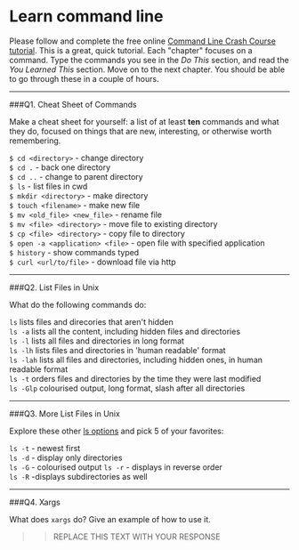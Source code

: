 # Learn command line

Please follow and complete the free online [Command Line Crash Course
tutorial](http://cli.learncodethehardway.org/book/). This is a great,
quick tutorial. Each "chapter" focuses on a command. Type the commands
you see in the _Do This_ section, and read the _You Learned This_
section. Move on to the next chapter. You should be able to go through
these in a couple of hours.

---

###Q1.  Cheat Sheet of Commands  

Make a cheat sheet for yourself: a list of at least **ten** commands and what they do, focused on things that are new, interesting, or otherwise worth remembering.

`$ cd <directory>` - change directory  
`$ cd .` - back one directory  
`$ cd ..` - change to parent directory  
`$ ls` - list files in cwd  
`$ mkdir <directory>` - make directory  
`$ touch <filename>` - make new file  
`$ mv <old_file> <new_file>` - rename file  
`$ mv <file> <directory>` - move file to existing directory  
`$ cp <file> <directory>` - copy file to directory  
`$ open -a <application> <file>` - open file with specified application  
`$ history` - show commands typed  
`$ curl <url/to/file>` - download file via http  

---

###Q2.  List Files in Unix   

What do the following commands do:  

`ls` lists files and direcories that aren't hidden  
`ls -a` lists all the content, including hidden files and directories  
`ls -l` lists all files and directories in long format  
`ls -lh` lists files and directories in 'human readable' format  
`ls -lah` lists all files and directories, including hidden ones, in human readable format  
`ls -t` orders files and directories by the time they were last modified  
`ls -Glp` colourised output, long format, slash after all directories  

---

###Q3.  More List Files in Unix  

Explore these other [ls options](http://www.techonthenet.com/unix/basic/ls.php) and pick 5 of your favorites:

`ls -t` - newest first  
`ls -d` - display only directories  
`ls -G` - colourised output
`ls -r` - displays in reverse order  
`ls -R` -displays subdirectories as well

---

###Q4.  Xargs   

What does `xargs` do? Give an example of how to use it.

> > REPLACE THIS TEXT WITH YOUR RESPONSE

 

